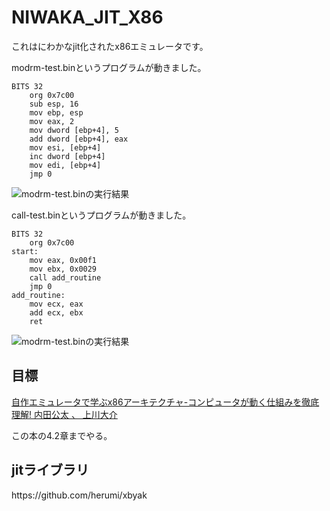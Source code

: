 # NIWAKA_JIT_X86
これはにわかなjit化されたx86エミュレータです。

modrm-test.binというプログラムが動きました。

```
BITS 32
    org 0x7c00
    sub esp, 16
    mov ebp, esp
    mov eax, 2
    mov dword [ebp+4], 5
    add dword [ebp+4], eax
    mov esi, [ebp+4]
    inc dword [ebp+4]
    mov edi, [ebp+4]
    jmp 0

```

![modrm-test.binの実行結果](https://github.com/NiwakaDev/NIWAKA_JIT_X86/blob/main/images/%E3%82%B9%E3%82%AF%E3%83%AA%E3%83%BC%E3%83%B3%E3%82%B7%E3%83%A7%E3%83%83%E3%83%88%202021-12-16%208.37.02.png)

call-test.binというプログラムが動きました。

```
BITS 32
    org 0x7c00
start:
    mov eax, 0x00f1
    mov ebx, 0x0029
    call add_routine
    jmp 0
add_routine:
    mov ecx, eax
    add ecx, ebx
    ret

```

![modrm-test.binの実行結果](https://github.com/NiwakaDev/NIWAKA_JIT_X86/blob/main/images/call_test.png)

<h2>目標</h2>
 <a href="https://www.amazon.co.jp/%E8%87%AA%E4%BD%9C%E3%82%A8%E3%83%9F%E3%83%A5%E3%83%AC%E3%83%BC%E3%82%BF%E3%81%A7%E5%AD%A6%E3%81%B6x86%E3%82%A2%E3%83%BC%E3%82%AD%E3%83%86%E3%82%AF%E3%83%81%E3%83%A3-%E3%82%B3%E3%83%B3%E3%83%94%E3%83%A5%E3%83%BC%E3%82%BF%E3%81%8C%E5%8B%95%E3%81%8F%E4%BB%95%E7%B5%84%E3%81%BF%E3%82%92%E5%BE%B9%E5%BA%95%E7%90%86%E8%A7%A3-%E5%86%85%E7%94%B0%E5%85%AC%E5%A4%AA/dp/4839954747/ref=sr_1_1?__mk_ja_JP=%E3%82%AB%E3%82%BF%E3%82%AB%E3%83%8A&keywords=%E8%87%AA%E4%BD%9C%E3%82%A8%E3%83%9F%E3%83%A5%E3%83%AC%E3%83%BC%E3%82%BF&qid=1638354148&s=books&sr=1-1">自作エミュレータで学ぶx86アーキテクチャ-コンピュータが動く仕組みを徹底理解! 
 内田公太 、 上川大介</a>
 
 この本の4.2章までやる。
 
 <h2>jitライブラリ</h2>
 https://github.com/herumi/xbyak